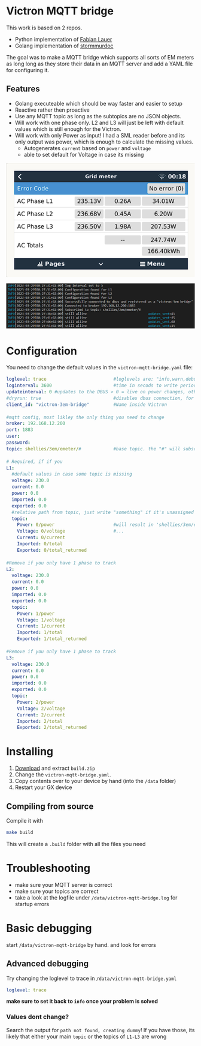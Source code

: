 # Victron MQTT bridge 

This work is based on 2 repos.

* Python implementation of [Fabian Lauer](https://github.com/fabian-lauer/dbus-shelly-3em-smartmeter)
* Golang implementation of [stormmurdoc](https://github.com/stormmurdoc/victron_sdm630_bridge)

The goal was to make a MQTT bridge which supports all sorts of EM meters as long long as they store their data in an MQTT server and add a YAML file for configuring it.

## Features
* Golang executeable which should be way faster and easier to setup
* Reactive rather then proactive
* Use any MQTT topic as long as the subtopics are no JSON objects.
* Will work with one phase only. L2 and L3 will just be left with default values which is still enough for the Victron.
* Will work with only Power as input! I had a SML reader before and its only output was power, which is enough to calculate the missing values.
  - Autogenerates `current` based on `power` and `voltage`
  - able to set default for Voltage in case its missing

![Victron Overview](./.media/meter.png)

![logfile](./.media/log.png)

# Configuration

You need to change the default values in the `victron-mqtt-bridge.yaml` file:
```yaml
loglevel: trace                         #loglevels are: "info,warn,debug,trace", remove to disable logging
loginterval: 3600                       #time in secods to write periodic logs. default: 3600
updateinterval: 0 #updates to the DBUS > 0 = live on power changes, otherwhise in miliseconds
#dryrun: true                           #disables dbus connection, for testing only
client_id: "victron-3em-bridge"         #Name inside Victron

#mqtt config, most likley the only thing you need to change
broker: 192.168.12.200
port: 1883
user: 
password: 
topic: shellies/3em/emeter/#            #base topic. the "#" will subscribe to ALL topics beneath it

# Required, if if you 
L1:
  #default values in case some topic is missing
  voltage: 230.0
  current: 0.0
  power: 0.0
  imported: 0.0
  exported: 0.0
  #relative path from topic, just write "something" if it's unassigned
  topic:
    Power: 0/power                      #will result in 'shellies/3em/emeter/0/power'   
    Voltage: 0/voltage                  #...
    Current: 0/current
    Imported: 0/total
    Exported: 0/total_returned

#Remove if you only have 1 phase to track
L2:
  voltage: 230.0
  current: 0.0
  power: 0.0
  imported: 0.0
  exported: 0.0
  topic:
    Power: 1/power
    Voltage: 1/voltage
    Current: 1/current
    Imported: 1/total
    Exported: 1/total_returned

#Remove if you only have 1 phase to track
L3:
  voltage: 230.0
  current: 0.0
  power: 0.0
  imported: 0.0
  exported: 0.0
  topic:
    Power: 2/power
    Voltage: 2/voltage
    Current: 2/current
    Imported: 2/total
    Exported: 2/total_returned
```

# Installing

1. [Download](https://github.com/achmed20/victron_energymeter_mqtt/releases) and extract `build.zip`
2. Change the `victron-mqtt-bridge.yaml`. 
3. Copy contents over to your device by hand (into the `/data` folder)
4. Restart your GX device

## Compiling from source

Compile it with
```sh
make build
```
This will create a `.build` folder with all the files you need

# Troubleshooting

* make sure your MQTT server is correct
* make sure your topics are correct
* take a look at the logfile under `/data/victron-mqtt-bridge.log` for startup errors

# Basic debugging

start `/data/victron-mqtt-bridge` by hand. and look for errors

## Advanced debugging

Try changing the loglevel to trace in `/data/victron-mqtt-bridge.yaml`
```yaml
loglevel: trace
```
**make sure to set it back to `info` once your problem is solved**

### Values dont change?
Search the output for `path not found, creating dummy`! If you  have those, its likely that either your main `topic` or the topics of `L1-L3` are wrong

